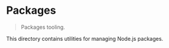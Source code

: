 # Packages

> Packages tooling.

<!-- Section to include introductory text. Make sure to keep an empty line after the intro `section` element and another before the `/section` close. -->

<section class="intro">

This directory contains utilities for managing Node.js packages.

</section>

<!-- /.intro -->

<!-- Section for all links. Make sure to keep an empty line after the `section` element and another before the `/section` close. -->

<section class="links">

</section>

<!-- /.links -->
